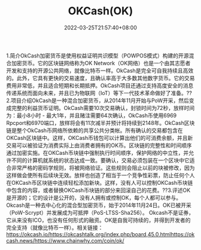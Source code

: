 ﻿---
weight: 
title: "OKCash(OK)"
description: "OkCash加密货币是使用权益证明共识模型（POWPOS模式）构建的开源混合加密货币"
date: 2022-03-25T21:57:40+08:00
lastmod: 2022-03-25T16:45:40+08:00
draft: false
authors: ["Metabd"]
featuredImage: "okcashok.webp"
link: ""
tags: ["数字代币","OKCash(OK)"]
categories: ["navigation"]
navigation: ["数字代币"]
lightgallery: true
toc: true
pinned: false
recommend: false
recommend1: false
---
1.简介OkCash加密货币是使用权益证明共识模型（POWPOS模式）构建的开源混合加密货币。它的区块链网络称为OK Network（OK网络）也是一个由其志愿者开发和支持的开源公共网络，就像比特币一样。OkCash是完全可自我持续且高效的。此外，它具有更快的交易速度，且确认率高于大多数其他数字货币。它的交易费用非常低，并且适合短期和长期抵押。OkCash项目还通过支持高度安全的消息传递系统而面向未来，并且已为物联网（IoT）等下一代技术革命做好了准备。??2.项目介绍OkCash是一种混合加密货币，从2014年11月开始与PoW开采，然后变成完整的利益货币证明。OkCash需要10次交易确认，封锁时间为72秒，放样时间为：最小8小时 - 最大1年，并且赌注需要64次确认，OkCash币使用6969 Rpcport和6970端口，放样将会有11次减半并预计将持续到2148年。OkCash区块链是整个OkCash币网络所依赖的共享公共分类帐。所有确认的交易都包含在OKCash区块链中。这样，OKCash币钱包可以计算出他们的可消费余额，并且新交易可以被验证为消费实际上由消费者拥有的OK币。区块链的完整性和时间顺序通过加密实施。在OKCash币块链中强制执行时间顺序，保护网络的中立性，并允许不同的计算机就系统的状态达成一致。要确认，交易必须包装在一个区块中它适合非常严格的密码学规则，将被网络验证。这些规则会阻止以前的块被修改，因为这样做会使所有后续块无效。放样也创造了相当于一个竞争性彩票，防止任何个人在OKCash币区块链中连续轻松添加新块。这样，没有人可以控制OKCash币块链中包含的内容，或者替换OKCash币块链的部分来回滚自己的花费。??3.评述OK是开源的；它的设计是公开的，没有人拥有或控制OK，每个人都可以参与。Okcash是一种去中心化的混合型加密货币，始于2014年11月24日。OK已被开采（PoW-Scrypt）并发展成为可抵押（PoS-LTSS-Sha256）。 Okcash不是证券，它从来没有ICO，也没有任何形式的融资。OK是自我可持续的，并得到开发者的完全支持（就像比特币一样）。相关链接：https://okcash.io/https://okcashtalk.org/index.php/board,45.0.htmlhttps://okcash.news/https://www.chainwhy.com/coin/ok/
